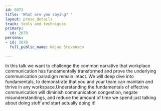 ```yaml
---
id: 6072
title: 'What are you saying? '
layout: preso_details
track: tools and techniques
primary:
  id: 2670
persons:
- id: 2670
  full_public_name: Najae Stevenson

---
```

In this talk we want to challenge the common narrative that workplace communication has fundamentally transformed and prove the underlying communication paradigm remain intact. We will deep dive into fundamentals, to demonstrate that you and your team can maintain and thrive in any workspace.Understanding the fundamentals of effective communication will diminish communication congestion, negate misunderstandings, and reduce the amount of time we spend just talking about doing stuff and start actually doing it!